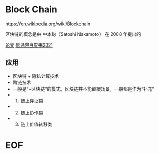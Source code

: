 # Block Chain

https://en.wikipedia.org/wiki/Blockchain

区块链的概念是由 中本聪（Satoshi Nakamoto） 在 2008 年提出的


[论文](https://bitcoin.org/bitcoin.pdf)
[信通院白皮书2021](https://file.poul666.top/poul/%E6%96%B0%E5%8A%A0%E5%8D%B71/study/ebook/block_chain/%E5%8C%BA%E5%9D%97%E9%93%BE%E7%99%BD%E7%9A%AE%E4%B9%A6.pdf)


## 应用

- 区块链 + 隐私计算技术
- 跨链技术
- 一般是“+区块链”的模式，区块链并不能颠覆场景，一般都是作为“补充”
- 1. 链上存证类
- 2. 链上协作类
- 3. 链上价值转移类

# EOF